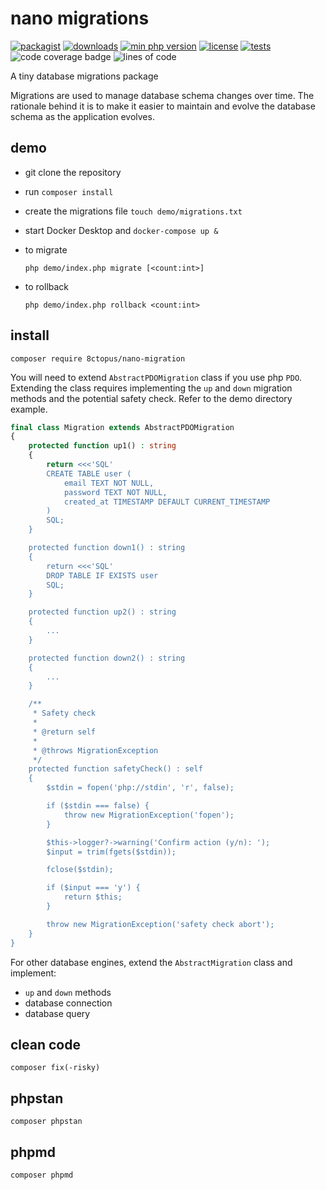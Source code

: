 # nano migrations

[![packagist](http://poser.pugx.org/8ctopus/nano-migration/v)](https://packagist.org/packages/8ctopus/nano-migration)
[![downloads](http://poser.pugx.org/8ctopus/nano-migration/downloads)](https://packagist.org/packages/8ctopus/nano-migration)
[![min php version](http://poser.pugx.org/8ctopus/nano-migration/require/php)](https://packagist.org/packages/8ctopus/nano-migration)
[![license](http://poser.pugx.org/8ctopus/nano-migration/license)](https://packagist.org/packages/8ctopus/nano-migration)
[![tests](https://github.com/8ctopus/nano-migration/actions/workflows/tests.yml/badge.svg)](https://github.com/8ctopus/nano-migration/actions/workflows/tests.yml)
![code coverage badge](https://raw.githubusercontent.com/8ctopus/nano-migration/image-data/coverage.svg)
![lines of code](https://raw.githubusercontent.com/8ctopus/nano-migration/image-data/lines.svg)

A tiny database migrations package

Migrations are used to manage database schema changes over time. The rationale behind it is to make it easier to maintain and evolve the database schema as the application evolves.

## demo

- git clone the repository
- run `composer install`
- create the migrations file `touch demo/migrations.txt`
- start Docker Desktop and `docker-compose up &`
- to migrate

    `php demo/index.php migrate [<count:int>]`

- to rollback

    `php demo/index.php rollback <count:int>`

## install

    composer require 8ctopus/nano-migration

You will need to extend `AbstractPDOMigration` class if you use php `PDO`. Extending the class requires implementing the `up` and `down` migration methods and the potential safety check. Refer to the demo directory example.

```php
final class Migration extends AbstractPDOMigration
{
    protected function up1() : string
    {
        return <<<'SQL'
        CREATE TABLE user (
            email TEXT NOT NULL,
            password TEXT NOT NULL,
            created_at TIMESTAMP DEFAULT CURRENT_TIMESTAMP
        )
        SQL;
    }

    protected function down1() : string
    {
        return <<<'SQL'
        DROP TABLE IF EXISTS user
        SQL;
    }

    protected function up2() : string
    {
        ...
    }

    protected function down2() : string
    {
        ...
    }

    /**
     * Safety check
     *
     * @return self
     *
     * @throws MigrationException
     */
    protected function safetyCheck() : self
    {
        $stdin = fopen('php://stdin', 'r', false);

        if ($stdin === false) {
            throw new MigrationException('fopen');
        }

        $this->logger?->warning('Confirm action (y/n): ');
        $input = trim(fgets($stdin));

        fclose($stdin);

        if ($input === 'y') {
            return $this;
        }

        throw new MigrationException('safety check abort');
    }
}
```

For other database engines, extend the `AbstractMigration` class and implement:

- `up` and `down` methods
- database connection
- database query

## clean code

    composer fix(-risky)

## phpstan

    composer phpstan

## phpmd

    composer phpmd
